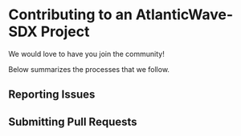 # Contributing to an AtlanticWave-SDX Project

We would love to have you join the community! 

Below summarizes the processes that we follow.

## Reporting Issues

## Submitting Pull Requests

